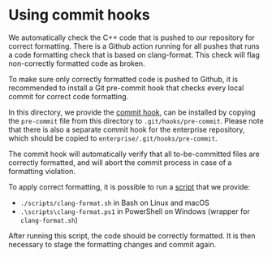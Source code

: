 # Using commit hooks

We automatically check the C++ code that is pushed to our repository for correct 
formatting. There is a Github action running for all pushes that runs a code
formatting check that is based on clang-format.
This check will flag non-correctly formatted code as broken.

To make sure only correctly formatted code is pushed to Github, it is recommended
to install a Git pre-commit hook that checks every local commit for correct code
formatting.

In this directory, we provide the [commit hook](pre-commit), can be installed by
copying the `pre-commit` file from this directory to `.git/hooks/pre-commit`.
Please note that there is also a separate commit hook for the enterprise repository,
which should be copied to `enterprise/.git/hooks/pre-commit`.

The commit hook will automatically verify that all to-be-committed files are
correctly formatted, and will abort the commit process in case of a formatting
violation.

To apply correct formatting, it is possible to run a
[script](../scripts/clang-format.sh) that we provide:
- `./scripts/clang-format.sh` in Bash on Linux and macOS
- `.\scripts\clang-format.ps1` in PowerShell on Windows (wrapper for `clang-format.sh`)

After running this script, the code should be correctly formatted. It is then
necessary to stage the formatting changes and commit again.
